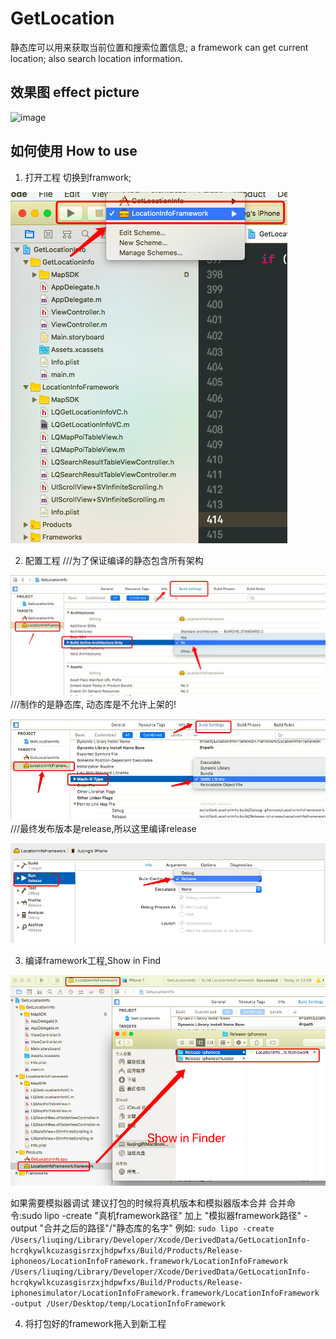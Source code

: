 # GetLocation
静态库可以用来获取当前位置和搜索位置信息;
a framework can get current location; also search location information.


## 效果图 effect picture
![image](https://github.com/liuqing520it/GetLocation/raw/master/get-position.gif)

## 如何使用 How to use

1. 打开工程 切换到framwork;

![image](https://github.com/liuqing520it/GetLocation/raw/master/WX20171216-224718.png)

2. 配置工程
///为了保证编译的静态包含所有架构

![image](https://github.com/liuqing520it/GetLocation/raw/master/5946F42A.png)
///制作的是静态库, 动态库是不允许上架的!

![image](https://github.com/liuqing520it/GetLocation/raw/master/BC98F35A.png)
///最终发布版本是release,所以这里编译release

![image](https://github.com/liuqing520it/GetLocation/raw/master/WX20171216-230645.png)

3. 编译framework工程,Show in Find

![image](https://github.com/liuqing520it/GetLocation/raw/master/WX20171216-231038.png)

如果需要模拟器调试 建议打包的时候将真机版本和模拟器版本合并
合并命令:sudo lipo -create "真机framework路径" 加上 "模拟器framework路径"  -output "合并之后的路径"/"静态库的名字"
例如: ```sudo lipo -create /Users/liuqing/Library/Developer/Xcode/DerivedData/GetLocationInfo-hcrqkywlkcuzasgisrzxjhdpwfxs/Build/Products/Release-iphoneos/LocationInfoFramework.framework/LocationInfoFramework /Users/liuqing/Library/Developer/Xcode/DerivedData/GetLocationInfo-hcrqkywlkcuzasgisrzxjhdpwfxs/Build/Products/Release-iphonesimulator/LocationInfoFramework.framework/LocationInfoFramework -output /User/Desktop/temp/LocationInfoFramework ```

4. 将打包好的framework拖入到新工程

